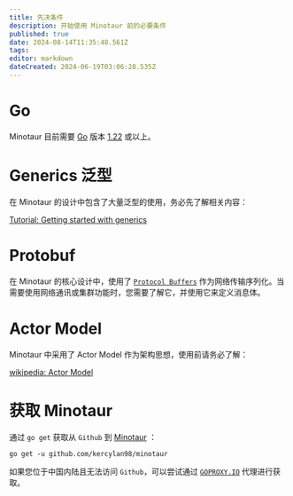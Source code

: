 ```yaml
---
title: 先决条件
description: 开始使用 Minotaur 前的必要条件
published: true
date: 2024-08-14T11:35:48.561Z
tags: 
editor: markdown
dateCreated: 2024-06-19T03:06:28.535Z
---
```


# Go
Minotaur 目前需要 [Go](https://go.dev/) 版本 [1.22](https://go.dev/doc/devel/release#go1.22.0) 或以上。

# Generics 泛型
在 Minotaur 的设计中包含了大量泛型的使用，务必先了解相关内容：

[Tutorial: Getting started with generics](https://go.dev/doc/tutorial/generics)

# Protobuf
在 Minotaur 的核心设计中，使用了 [`Protocol Buffers`](https://protobuf.dev/getting-started/gotutorial/) 作为网络传输序列化。当需要使用网络通讯或集群功能时，您需要了解它，并使用它来定义消息体。

# Actor Model
Minotaur 中采用了 Actor Model 作为架构思想，使用前请务必了解：

[wikipedia: Actor Model](https://zh.wikipedia.org/wiki/%E6%BC%94%E5%91%98%E6%A8%A1%E5%9E%8B)

# 获取 Minotaur

通过 `go get` 获取从 `Github` 到 [Minotaur](https://github.com/kercylan98/minotaur) ：

```shell
go get -u github.com/kercylan98/minotaur
```

如果您位于中国内陆且无法访问 `Github`，可以尝试通过 [`GOPROXY.IO`](https://goproxy.io/docs/getting-started.html) 代理进行获取。

